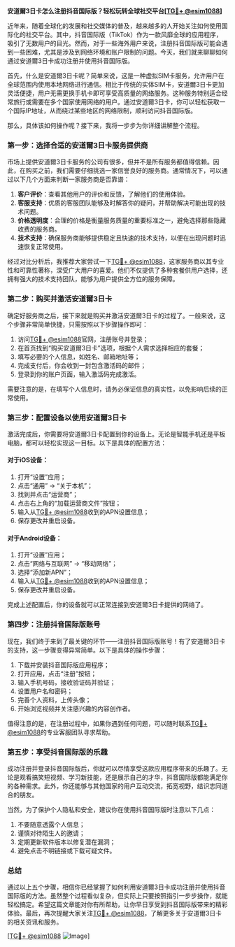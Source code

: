 **安道爾3日卡怎么注册抖音国际版？轻松玩转全球社交平台[[TG💪+ @esim1088](https://t.me/s/esim1088)]**

近年来，随着全球化的发展和社交媒体的普及，越来越多的人开始关注如何使用国际化的社交平台。其中，抖音国际版（TikTok）作为一款风靡全球的应用程序，吸引了无数用户的目光。然而，对于一些海外用户来说，注册抖音国际版可能会遇到一些困难，尤其是涉及到网络环境和账户限制的问题。今天，我们就来聊聊如何通过安道爾3日卡成功注册并使用抖音国际版。

首先，什么是安道爾3日卡呢？简单来说，这是一种虚拟SIM卡服务，允许用户在全球范围内使用本地网络进行通信。相比于传统的实体SIM卡，安道爾3日卡更加灵活便捷，用户无需更换手机卡即可享受高质量的网络服务。这种服务特别适合经常旅行或需要在多个国家使用网络的用户。通过安道爾3日卡，你可以轻松获取一个国际IP地址，从而绕过某些地区的网络限制，顺利访问抖音国际版。

那么，具体该如何操作呢？接下来，我将一步步为你详细讲解整个流程。

### 第一步：选择合适的安道爾3日卡服务提供商

市场上提供安道爾3日卡服务的公司有很多，但并不是所有服务都值得信赖。因此，在购买之前，我们需要仔细挑选一家信誉良好的服务商。通常情况下，可以通过以下几个方面来判断一家服务商是否靠谱：

1. **客户评价**：查看其他用户的评价和反馈，了解他们的使用体验。
2. **客服支持**：优质的客服团队能够及时解答你的疑问，并帮助解决可能出现的技术问题。
3. **价格透明度**：合理的价格是衡量服务质量的重要标准之一，避免选择那些隐藏收费的服务商。
4. **技术支持**：确保服务商能够提供稳定且快速的技术支持，以便在出现问题时迅速恢复正常使用。

经过对比分析后，我推荐大家尝试一下[TG💪+ @esim1088](https://t.me/s/esim1088)，这家服务商以其专业性和可靠性著称，深受广大用户的喜爱。他们不仅提供了多种套餐供用户选择，还拥有强大的技术支持团队，能够为用户提供全方位的服务保障。

### 第二步：购买并激活安道爾3日卡

确定好服务商之后，接下来就是购买并激活安道爾3日卡的过程了。一般来说，这个步骤非常简单快捷，只需按照以下步骤操作即可：

1. 访问[TG💪+ @esim1088](https://t.me/s/esim1088)官网，注册账号并登录；
2. 在首页找到“购买安道爾3日卡”选项，根据个人需求选择相应的套餐；
3. 填写必要的个人信息，如姓名、邮箱地址等；
4. 完成支付后，你会收到一封包含激活码的邮件；
5. 登录到你的账户页面，输入激活码完成激活。

需要注意的是，在填写个人信息时，请务必保证信息的真实性，以免影响后续的正常使用。

### 第三步：配置设备以使用安道爾3日卡

激活完成后，你需要将安道爾3日卡配置到你的设备上。无论是智能手机还是平板电脑，都可以轻松实现这一目标。以下是具体的配置方法：

#### 对于iOS设备：
1. 打开“设置”应用；
2. 点击“通用” -> “关于本机”；
3. 找到并点击“运营商”；
4. 点击右上角的“加载运营商文件”按钮；
5. 输入从[TG💪+ @esim1088](https://t.me/s/esim1088)收到的APN设置信息；
6. 保存更改并重启设备。

#### 对于Android设备：
1. 打开“设置”应用；
2. 点击“网络与互联网” -> “移动网络”；
3. 选择“添加新APN”；
4. 输入从[TG💪+ @esim1088](https://t.me/s/esim1088)收到的APN设置信息；
5. 保存更改并重启设备。

完成上述配置后，你的设备就可以正常连接到安道爾3日卡提供的网络了。

### 第四步：注册抖音国际版账号

现在，我们终于来到了最关键的环节——注册抖音国际版账号！有了安道爾3日卡的支持，这一步骤变得异常简单。以下是具体的操作步骤：

1. 下载并安装抖音国际版应用程序；
2. 打开应用，点击“注册”按钮；
3. 输入手机号码，接收验证码并验证；
4. 设置用户名和密码；
5. 完善个人资料，上传头像；
6. 开始浏览视频并关注感兴趣的内容创作者。

值得注意的是，在注册过程中，如果你遇到任何问题，可以随时联系[TG💪+ @esim1088](https://t.me/s/esim1088)的专业客服团队寻求帮助。

### 第五步：享受抖音国际版的乐趣

成功注册并登录抖音国际版后，你就可以尽情享受这款应用程序带来的乐趣了。无论是观看搞笑短视频、学习新技能，还是展示自己的才华，抖音国际版都能满足你的各种需求。此外，你还能够与其他国家的用户互动交流，拓宽视野，结识志同道合的朋友。

当然，为了保护个人隐私和安全，建议你在使用抖音国际版时注意以下几点：

1. 不要随意透露个人信息；
2. 谨慎对待陌生人的邀请；
3. 定期更新软件版本以修复潜在漏洞；
4. 避免点击不明链接或下载可疑文件。

### 总结

通过以上五个步骤，相信你已经掌握了如何利用安道爾3日卡成功注册并使用抖音国际版的方法。虽然整个过程看似复杂，但实际上只要按照指引一步步操作，就能轻松搞定。希望这篇文章能对你有所帮助，让你早日享受到抖音国际版带来的精彩体验。最后，再次提醒大家关注[TG💪+ @esim1088](https://t.me/s/esim1088)，了解更多关于安道爾3日卡的相关资讯和服务。

[[TG💪+ @esim1088](https://t.me/s/esim1088) ![Image](https://i.postimg.cc/4NQfJmqS/Snipaste-2025-05-13-00-14-12.png)]